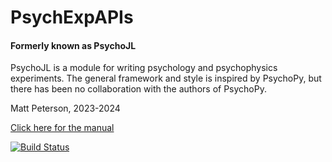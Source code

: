 # PsychExpAPIs
#### Formerly known as PsychoJL

PsychoJL is a module for writing psychology and psychophysics experiments.  The general framework 
and style is inspired by PsychoPy, but there has been no collaboration with the authors of PsychoPy.

Matt Peterson, 2023-2024


[Click here for the manual](https://mpeters2.github.io/PsychoJL.jl/dev/)

[![Build Status](https://github.com/mpeters2/PsychoJL.jl/actions/workflows/CI.yml/badge.svg?branch=main)](https://github.com/mpeters2/PsychoJL.jl/actions/workflows/CI.yml?query=branch%3Amain)



